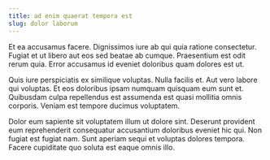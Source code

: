 ```yaml
---
title: ad enim quaerat tempora est
slug: dolor laborum
---
```


Et ea accusamus facere. Dignissimos iure ab qui quia ratione consectetur. Fugiat et ut libero aut eos sed beatae ab cumque. Praesentium est odit rerum quia. Error accusamus id eveniet doloribus quam dolores est ut.

Quis iure perspiciatis ex similique voluptas. Nulla facilis et. Aut vero labore qui voluptas. Et eos doloribus ipsam numquam quisquam eum sunt et. Quibusdam culpa repellendus est assumenda est quasi mollitia omnis corporis. Veniam est tempore ducimus voluptatem.

Dolor eum sapiente sit voluptatem illum ut dolore sint. Deserunt provident eum reprehenderit consequatur accusantium doloribus eveniet hic qui. Non fugiat est fugiat nam. Sunt aperiam sequi et voluptas dolores tempora. Facere cupiditate quo soluta est eaque omnis illo.
